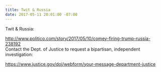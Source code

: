 ```yaml
---
title: Twit & Russia
date: 2017-05-11 20:01:00 -07:00
---
```


Twit & Russia: 

http://www.politico.com/story/2017/05/10/comey-firing-trump-russia-238192  
Contact the Dept. of Justice to request a bipartisan, independent investigation:

https://www.justice.gov/doj/webform/your-message-department-justice